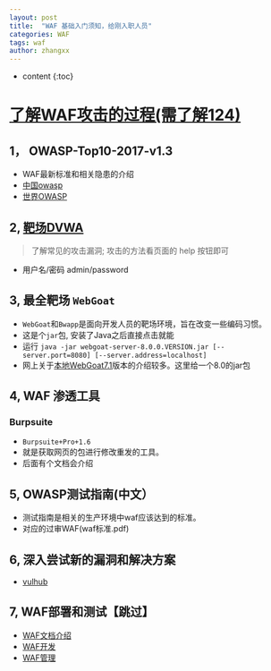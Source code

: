 ```yaml
---
layout: post
title:  "WAF 基础入门须知，给刚入职人员"
categories: WAF 
tags: waf
author: zhangxx
---
```


* content
{:toc}


# [了解WAF攻击的过程(需了解124)](http://192.168.0.188/actanble/waf-phaser1/blob/master/workstat/work-env/waf_cook.md)

## 1， OWASP-Top10-2017-v1.3 
- WAF最新标准和相关隐患的介绍
- [中国owasp](http://www.owasp.org.cn/owasp-project)
- [世界OWASP](https://www.owasp.org/index.php/Main_Page)

## 2,  [靶场DVWA](http://172.10.1.129:9070/login.php)
> 了解常见的攻击漏洞; 攻击的方法看页面的 help 按钮即可
- 用户名/密码 admin/password

## 3, 最全靶场 `WebGoat` 
- `WebGoat`和`Bwapp`是面向开发人员的靶场环境，旨在改变一些编码习惯。
- 这是个`jar`包, 安装了Java之后直接点击就能
- 运行 `java -jar webgoat-server-8.0.0.VERSION.jar [--server.port=8080] [--server.address=localhost]`
- 网上关于[本地WebGoat7.1](http://172.10.1.127:8080/WebGoat/)版本的介绍较多。这里给一个8.0的jar包

## 4, WAF 渗透工具
### Burpsuite
- `Burpsuite+Pro+1.6`
- 就是获取网页的包进行修改重发的工具。
- 后面有个文档会介绍

## 5, OWASP测试指南(中文）
- 测试指南是相关的生产环境中waf应该达到的标准。
- 对应的过审WAF(waf标准.pdf)

## 6, 深入尝试新的漏洞和解决方案
- [vulhub](https://github.com/vulhub/vulhub)

## 7, WAF部署和测试【跳过】
- [WAF文档介绍](http://192.168.0.188/actanble/waf-doc/tree/master)
- [WAF开发](http://192.168.0.188/actanble/waf-phaser1/tree/master)
- [WAF管理](http://172.10.1.127:5721/waf/webmg/)